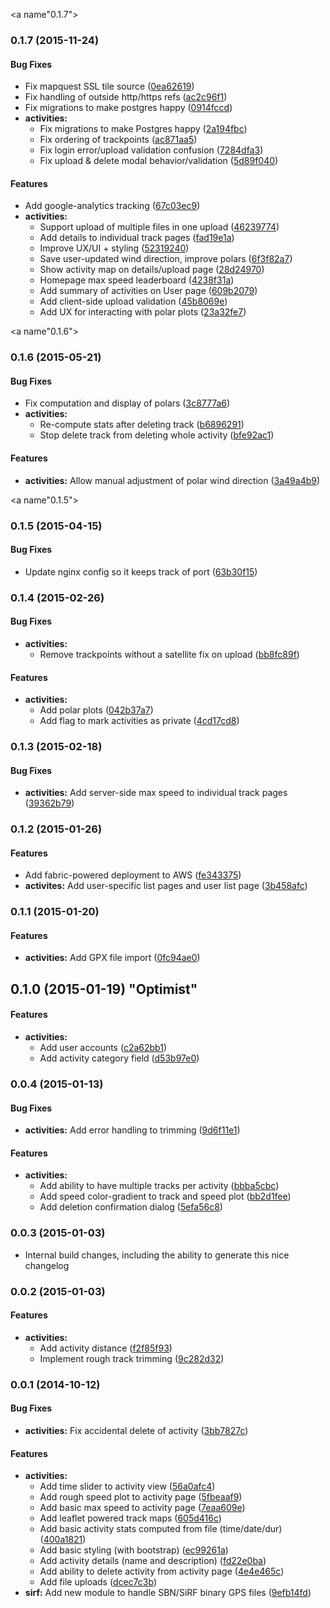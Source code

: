 <a name"0.1.7"></a>
### 0.1.7 (2015-11-24)


#### Bug Fixes

* Fix mapquest SSL tile source ([0ea62619](https://github.com/adamatus/sailtrail/commit/0ea62619))
* Fix handling of outside http/https refs ([ac2c96f1](https://github.com/adamatus/sailtrail/commit/ac2c96f1))
* Fix migrations to make postgres happy ([0914fccd](https://github.com/adamatus/sailtrail/commit/0914fccd))
* **activities:**
  * Fix migrations to make Postgres happy ([2a194fbc](https://github.com/adamatus/sailtrail/commit/2a194fbc))
  * Fix ordering of trackpoints ([ac871aa5](https://github.com/adamatus/sailtrail/commit/ac871aa5))
  * Fix login error/upload validation confusion ([7284dfa3](https://github.com/adamatus/sailtrail/commit/7284dfa3))
  * Fix upload & delete modal behavior/validation ([5d89f040](https://github.com/adamatus/sailtrail/commit/5d89f040))


#### Features

* Add google-analytics tracking ([67c03ec9](https://github.com/adamatus/sailtrail/commit/67c03ec9))
* **activities:**
  * Support upload of multiple files in one upload ([46239774](https://github.com/adamatus/sailtrail/commit/46239774))
  * Add details to individual track pages ([fad19e1a](https://github.com/adamatus/sailtrail/commit/fad19e1a))
  * Improve UX/UI + styling ([52319240](https://github.com/adamatus/sailtrail/commit/52319240))
  * Save user-updated wind direction, improve polars ([6f3f82a7](https://github.com/adamatus/sailtrail/commit/6f3f82a7))
  * Show activity map on details/upload page ([28d24970](https://github.com/adamatus/sailtrail/commit/28d24970))
  * Homepage max speed leaderboard ([4238f31a](https://github.com/adamatus/sailtrail/commit/4238f31a))
  * Add summary of activities on User page ([609b2079](https://github.com/adamatus/sailtrail/commit/609b2079))
  * Add client-side upload validation ([45b8069e](https://github.com/adamatus/sailtrail/commit/45b8069e))
  * Add UX for interacting with polar plots ([23a32fe7](https://github.com/adamatus/sailtrail/commit/23a32fe7))


<a name"0.1.6"></a>
### 0.1.6 (2015-05-21)


#### Bug Fixes

* Fix computation and display of polars ([3c8777a6](https://github.com/adamatus/sailtrail/commit/3c8777a6))
* **activities:**
  * Re-compute stats after deleting track ([b6896291](https://github.com/adamatus/sailtrail/commit/b6896291))
  * Stop delete track from deleting whole activity ([bfe92ac1](https://github.com/adamatus/sailtrail/commit/bfe92ac1))


#### Features

* **activities:** Allow manual adjustment of polar wind direction ([3a49a4b9](https://github.com/adamatus/sailtrail/commit/3a49a4b9))


<a name"0.1.5"></a>
### 0.1.5 (2015-04-15)


#### Bug Fixes

* Update nginx config so it keeps track of port ([63b30f15](https://github.com/adamatus/sailtrail/commit/63b30f15))


<a name="0.1.4"></a>
### 0.1.4 (2015-02-26)


#### Bug Fixes

* **activities:**
  * Remove trackpoints without a satellite fix on upload ([bb8fc89f](http://github.com/adamatus/sailtrail/commit/bb8fc89f615476f6d0085ae2e03ca5bd85fe864b))


#### Features

* **activities:**
  * Add polar plots ([042b37a7](http://github.com/adamatus/sailtrail/commit/042b37a794fb722dcf7f33ba9e2e58f98c44f245))
  * Add flag to mark activities as private ([4cd17cd8](http://github.com/adamatus/sailtrail/commit/4cd17cd887ef2f39d40a619adabd18ee28c2141b))


<a name="0.1.3"></a>
### 0.1.3 (2015-02-18)


#### Bug Fixes

* **activities:** Add server-side max speed to individual track pages ([39362b79](http://github.com/adamatus/sailtrail/commit/39362b790957c9232b0e6a3843122d00ca974780))


<a name="0.1.2"></a>
### 0.1.2 (2015-01-26)


#### Features

* Add fabric-powered deployment to AWS ([fe343375](http://github.com/adamatus/sailtrail/commit/fe343375c1c22a4a03ea7605165cb30e4c0387cd))
* **activites:** Add user-specific list pages and user list page ([3b458afc](http://github.com/adamatus/sailtrail/commit/3b458afcc46bc46af007b3916e6e46fd8308c20e))


<a name="0.1.1"></a>
### 0.1.1 (2015-01-20)


#### Features

* **activities:** Add GPX file import ([0fc94ae0](http://github.com/adamatus/sailtrail/commit/0fc94ae047013eb2908fd24bedd43a8dcc911c78))


<a name="0.1.0"></a>
## 0.1.0 (2015-01-19) "Optimist"


#### Features

* **activities:**
  * Add user accounts ([c2a62bb1](http://github.com/adamatus/sailtrail/commit/c2a62bb1390acbf69fdc41f10fdea82126592c78))
  * Add activity category field ([d53b97e0](http://github.com/adamatus/sailtrail/commit/d53b97e007f3b3d88efbbe49b758df4cc9cdd81e))


<a name="0.0.4"></a>
### 0.0.4 (2015-01-13)


#### Bug Fixes

* **activities:** Add error handling to trimming ([9d6f11e1](http://github.com/adamatus/sailtrail/commit/9d6f11e14811ee09b83593fff9577acbe9fec0ef))


#### Features

* **activities:**
  * Add ability to have multiple tracks per activity ([bbba5cbc](http://github.com/adamatus/sailtrail/commit/bbba5cbcee5cdc955e8047930960e96d354c6ad7))
  * Add speed color-gradient to track and speed plot ([bb2d1fee](http://github.com/adamatus/sailtrail/commit/bb2d1fee065ca2563e5a6d99f7499b9eb90954da))
  * Add deletion confirmation dialog ([5efa56c8](http://github.com/adamatus/sailtrail/commit/5efa56c83e7dacae8164470ca321c1c6348fccda))


<a name="0.0.3"></a>
### 0.0.3 (2015-01-03)

* Internal build changes, including the ability to generate this nice changelog

<a name="0.0.2"></a>
### 0.0.2 (2015-01-03)


#### Features

* **activities:**
  * Add activity distance ([f2f85f93](http://github.com/adamatus/sailtrail/commit/f2f85f93509cac8f50ec0e8d176fe644e2e7c36e))
  * Implement rough track trimming ([9c282d32](http://github.com/adamatus/sailtrail/commit/9c282d32a2585e7a94fb9f33bea98cd912aa1eec))

<a name="0.0.1"></a>
### 0.0.1 (2014-10-12)


#### Bug Fixes

* **activities:** Fix accidental delete of activity ([3bb7827c](http://github.com/adamatus/sailtrail/commit/3bb7827c3f9b07ccf08ebf94bf87a1ce4137c777))


#### Features

* **activities:**
  * Add time slider to activity view ([56a0afc4](http://github.com/adamatus/sailtrail/commit/56a0afc431e32510c5a180f6a73a529bfcbb7278))
  * Add rough speed plot to activity page ([5fbeaaf9](http://github.com/adamatus/sailtrail/commit/5fbeaaf91ec838e01013707c846c9b53af871822))
  * Add basic max speed to activity page ([7eaa609e](http://github.com/adamatus/sailtrail/commit/7eaa609e3048034bfcfefac6e480a335adca6be5))
  * Add leaflet powered track maps ([605d416c](http://github.com/adamatus/sailtrail/commit/605d416cd0c81c9d0d4eaccf9f70fcbb52764cfc))
  * Add basic activity stats computed from file (time/date/dur) ([400a1821](http://github.com/adamatus/sailtrail/commit/400a18212a4ba17a223f1f58dbd77286850cabdb))
  * Add basic styling (with bootstrap) ([ec99261a](http://github.com/adamatus/sailtrail/commit/ec99261a9fae8abf7cd8dfc68163812b2e708e16))
  * Add activity details (name and description) ([fd22e0ba](http://github.com/adamatus/sailtrail/commit/fd22e0ba693a2ccc3d0cf8b3a6cdfb28139ccece))
  * Add ability to delete activity from activity page ([4e4e465c](http://github.com/adamatus/sailtrail/commit/4e4e465c35abb3ae396b21d462b3bdea7e57e33b))
  * Add file uploads ([dcec7c3b](http://github.com/adamatus/sailtrail/commit/dcec7c3b81063e159ee52e4c6055a8a2dd22d842))
* **sirf:** Add new module to handle SBN/SiRF binary GPS files ([9efb14fd](http://github.com/adamatus/sailtrail/commit/9efb14fd5e988638b735f928c0e75c384618b85e))


